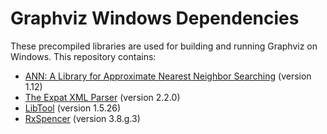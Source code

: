 # Graphviz Windows Dependencies

These precompiled libraries are used for building and running Graphviz on Windows. This repository contains:

- [ANN: A Library for Approximate Nearest Neighbor Searching](http://www.cs.umd.edu/~mount/ANN/) (version 1.12)
- [The Expat XML Parser](http://www.libexpat.org/) (version 2.2.0)
- [LibTool](http://gnuwin32.sourceforge.net/packages/libtool.htm) (version 1.5.26)
- [RxSpencer](http://gnuwin32.sourceforge.net/packages/rxspencer.htm) (version 3.8.g.3)